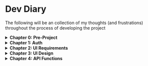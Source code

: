 # Dev Diary

The following will be an collection of my thoughts (and frustrations) throughout the process of developing the
project

<details>

<summary><b>Chapter 0: Pre-Project</b></summary>

## Why?

Well first and foremost, **fun**. Building things has been and always will be a passion of mine, the satisfaction of
seeing something you envisioned come to life is immeasurable to me.

For this project in particular, I had grown envious of [spotify-player](https://github.com/aome510/spotify-player)
and wanted a similar TUI for SoundCloud, [my streaming platform of choice](https://soundcloud.com/illogicalll). I had
seen many TUIs built with Rust and figured it would be a perfect excuse to get stuck in with the language for the
first time. Although I knew I would almost definitely be in over my head, I figured it would be the perfect
environment to learn.

##  How?

As briefly discussed above, I opted to use Rust for this project. In order to build the TUI in as simple a manner as
possible, I had a browse on [crates.io](https://crates.io/) (Rust's package registry) and came across
[tui](https://crates.io/crates/tui). Unfortunately, its last update was back in 2022. However, after a quick look I
found [ratatui](https://crates.io/crates/ratatui), a successor to tui which had been forked back in 2023 and
maintained steadily since.

In order to handle interactions with SoundCloud, I set out to use the
[official API](https://developers.soundcloud.com/docs/api/guide). The first spanner in the works came from trying to
register my app to gain access to the API. Upon following the official documentation to a google form, it appeared
it was no longer possible to submit applications.

![Deprecated SoundCloud API Application Form](/media/form.png)

Instead I was instructed to use _"support channels, e.g. the chat bot"_, which was rather vague and confusing
especially since the [support section](https://developers.soundcloud.com/support) of the developers page had no such
feature.

![SoundCloud Developers Support Page](/media/support.png)

Eventually, I dug up a
[Reddit post](https://www.reddit.com/r/soundcloud/comments/1l5uxno/how_do_you_register_the_soundcloud_api/) with a
link that led me to a chatbot which helped me create a ticket with the API team. A couple days later my application
was approved and the project was finally underway!

</details>

<details>

<summary><b>Chapter 1: Auth</b></summary>

## Rust OAuth 2.1 Adventures

I had plenty of experience with APIs from previous work and projects, however this was both my first solo from-scratch
OAuth 2.1 system and my first time using Rust so it took a little while to get working. Luckily, the provided
documentation was very clear and provided great examples such as this
[collection of PKCE tools](https://example-app.com/pkce).

With my request formed, I needed a way to receive and handle the callback of the authentication process locally. To
do this I used [tiny_http](https://crates.io/crates/tiny_http/) to create a self-hosted server that would capture and
parse the server response, before passing that into a POST request back to the soundcloud server for the final token.

Then, all that was left was to define token refresh logic and a thread that would ensure that during the program's
execution the user's auth token would never expire. This implementation did mean that if the app was opened after the
token had expired the user would be put through the auth process again, but I was just excited to have working auth
and decided to investigate potential solutions to it later.

## What Next?

Once authenticated, the program will be in possession of the user's token. The plan from here was to have a separate
`api.rs` file which could access the `token` variable that would abstract the API interaction from the UI file(s).
However, with the boring auth and API setup behind me I was itching to jump into the [ratatui docs](https://ratatui.rs/)
and do some UI work.

</details>

<details>

<summary><b>Chapter 2: UI Requirements</b></summary>

## What do I Want This Thing to Look Like?

Having grand visions in your head can be easy, but fully capturing them and making them come to life can prove a
significant challenge (_especially when you are using a UI library you have never used in a language you just started
learning_).

With this in mind, I wanted to take things slowly so as to not end up with an unintelligble mess of code that I would
never be able to return to. In order to do this I needed to start right at the bottom.

## What Do I Never Use?

My logic here was that if I could manage to strip out everything I disliked/never used on the platform, then I would
be left with the bare minimum. This would then perfectly align with minimalism and functionalism, two key principles
in my understanding of what makes a good TUI. So, I started with a list:

- Like 90% of the homepage
  - No shade to the actual developers at soundcloud but "events near you", "curated to your taste" and "artists to
    watch out for" are just some of the many sections on the homepage that I have never once even considered interacting
    with

![Useless (for me) Features on SoundCloud's Home Page](/media/home.png)

- The overview tab of the library
  - I am a fan of more forced navigation rather than having multiple ways to access things. I also would rather have
    something be an additional click away if it means it keeps it more organised and natural. Therefore, instead of
    having an overview page with likes amongst other things, I would much prefer to keep everything in its own
    self-titled sub-tab. The only core components to a user's library from my point of view are:
    - liked tracks
    - playlists
    - saved albums
      Tabs such as:
    - saved stations
    - followed users
    - listening history
      Do have their uses but I don't find myself using them very often. Nonetheless I will likely end up including them
      as features with a lower priority due to the fact that there would be nowhere else to view that data (other than
      the website itself of course)

![The Unused Overview Tab of my Library](/media/library.png)

- Upload
  - I'm not an artist but even if you are an artist, why would you be trying to upload your song through a TUI
    anyway lmao
- My Profile
  - This obviously has its use case but I think its far from necessary in this type of application

## What's Left?

So what does that leave us with?

- A homepage with next to nothing on it
- A feed page of the recent activity of users you follow
- A library page with multiple tabs
- A search page

Given that there was next to nothing left to display on the homepage, I just decided to just scrap it completely and
have 3 tabs (in order of usefulness):

- Library
- Search
- Feed

Content for the time being with the simplicity I had ended up with, I decided to move on to the next stage.

</details>

<details>

<summary><b>Chapter 3: UI Design</b></summary>

## Getting Something on the Screen

For all the time I had spent, the program still did nothing at this point other than authenticate (which I was still
patting myself on the back for). To actually get something tangible my initial thought was to do some mockups. I did
come across [a great tool](https://asciiflow.com/#/) for ascii drawings, but I figured instead of spending hours on
drawings and then scratching my head trying to implement them in a framework and language I have barely ever
used before, I would just get stuck in and see what happens.

For some quick inspiration, I explored some of the [example apps](https://ratatui.rs/examples/apps/) on display on the
ratatui site. In particular, the first _'Demo'_ app was particularly good at demonstrating the different possibilities,
instantly crowding my brain with possibilities for my own TUI. While this might not be the most 'proper' approach to
things, this is a personal project so who cares lol.

## General Layout

After playing with ratatui's `Constraint` and `Block` layout system for a while I settled for a basic 3-tiered design with the following:

- A header with a tab selector
- An area for content, based on the current tab
- A now playing section

![First Draft of Application Layout](/media/ui_1.png)

I felt that this was reminiscent enough of the actual UI on the soundcloud website, which also has fixed tabs at the top and now playing
at the bottom, with a variable content area sandwiched between:

![An Example of SoundClouds UI](/media/sc_ui.png)

## The Library Tab

As discussed above I wanted the library tab to have its own set of sub-tabs. To achieve this, I divided the content area once again for a
second row of tabs:

```rs
let subchunks = Layout::default()
            .direction(ratatui::layout::Direction::Vertical)
            .constraints([Constraint::Length(3), Constraint::Min(0)].as_ref())
            .split(chunks[1]);
```

Then I rendered the sub-tabs up top and a table below.

![Subtabs and Table on the Library Tab](/media/ui_2.png)

The table also needed some extra logic to handle different numbers of columns for different sub-tabs, as well as different column
widths to match. ~~Additionally, I opted to clamp the _Duration_ column to 10% width, to save more space for columns that would likely
contain much longer strings of text (_e.g. title or artist(s)_).~~ I ended up removing this logic and opting for
fixed defined column widths as this method introduced unnecessary complexity.

```rs
fn styled_header(cells: &[&str]) -> Row<'static> {
  // map an array of strings to a row of styled cells
  // this avoids repeating code in the column definitions
}

let (header, num_columns) = match selected_subtab {
  // define a tuple that holds the headers (for the styling function above)
  // and the number of columns (for the column width definition below)
  // based on the currently selected sub-tab
};

let column_widths: Vec<Constraint> = if num_columns > 0 {
    if num_columns > 2 { // all tables with more than 2 columns have a duration column
      let other_width = 90 / (num_columns as u16 - 1);
      let mut widths = vec![Constraint::Percentage(other_width); num_columns - 1]; // calculate widths of other columns
      widths.push(Constraint::Percentage(10)); // clamp duration to 10%
      widths
  } else { // otherwise calculate normally
      let width = 100 / num_columns as u16;
      (0..num_columns)
          .map(|_| Constraint::Percentage(width))
          .collect()
  }
} else {
  vec![]
};
```

You may have also noticed in the screenshot above that longer titles are truncated when the window becomes too narrow. To keep things
short(_ish_), I won't go into any further depth but if you are interested the full UI file with comments is available
[here](./src/tui.rs).

## The Search Tab

Two of the most important features to any search are the **query** and the **filters** (honourable mention: sort by, but I'm going to leave that one for now).
After placing them both next to each other, I decided that this cluttered the space a bit too much:

![First Draft of Search UI](/media/search_1.png)

Instead, I decided to break up the space a bit more by sandwiching the search results inbetween the search bar and the filters:

![Second Draft of Search UI](/media/search_2.png)

Additionally, I centered the filters to help further distinguish the filter tabs from the main page tabs:

![Third Draft of Search UI](/media/search_3.png)

Unfortunately `ratatui` doesn't natively support tab centering, so I had to go with my own implementation:

```rs
// terminal area divided by how many search filters there are
let tab_width = width / NUM_SEARCHFILTERS;

fn center_text_in_width(text: &str, width: usize) -> String {
  // account for width of dislayed text
  let total_padding = width - text.chars().count();
  let padding = (total_padding / 2) - 1;

  // return padded text
  format!("{}{}{}", " ".repeat(padding), text, " ".repeat(padding))
}

// map over array of search filters, returning Spans of padded text
let searchfilter: Vec<Span<'static>> = searchfilters
    .iter()
    .map(|filter| Span::raw(center_text_in_width(filter, tab_width)))
    .collect();
```

## The Feed Tab

Last but not least was the feed tab, where activity of followed accounts resides. This one was a bit more of a challenge to
implement as I wanted to keep the interface clear and functional, but also be able to represent all types of account activity and
allow the user to interact with it (play posted/reposted songs or albums) instead of just having it be a static list of events.

In the end I went for a vertical split (two panes next to each other), with the left pane hosting the main activity feed and the right having further
information on the current selection:

![Draft of the Feed Tab Design](/media/feed.png)

The column headings 'User, Action, Media Type, Age' were the best I could come up with to encapsulate all types of activity displayed on the feed page of
the official website.

## Now Playing

Since the application is still just a non-functional shell at this point, I figured there wasn't much point mocking up animated elements and such when
there is no current system to even handle 'playing' a track. Because of this, I will return to this area of the TUI in a later chapter.

</details>

<details>

<summary><b>Chapter 4: API Functions</b></summary>

## Getting our Data

Before I hook anything up to the UI I just made, I want to write logic that will be able to bring in any data I need and return it in the
format I want. I find it best to approach this going tab by tab and then going over each feature to check we will have what we need.

At first I started defining a list of public functions with the token arc mutex in the parameters. While this is the simplest
approach, it would have resulted in the token having to be passed in every time an API call is made. This would have plagued the
UI code with references to authorisation/token code, which I wanted to keep completely separate.

After deleting what little progress I had made, I instead went for a different approach:

`api.rs`:

```rs
// define an API struct that holds a shared, thread-safe token
pub struct API {
    token: Arc<Mutex<Token>>,
}

impl API {
  // when instantiated, the token will be internally accessible with self.token
  pub fn init(token: Arc<Mutex<Token>>) -> Self {
      Self {
          token,
      }
  }

  // define API functions here
  pub fn api_function_name(&mut self) -> anyhow::Result<Value> {
    // ...
  }
```

`main.rs`:

```rs
// define an API object and pass in a reference to the thread-safe token
let mut api = api::API::init(Arc::clone(&token));

// pass the object into the UI file
tui::run(&mut api).map_err(|e| anyhow::anyhow!(e))?;
```

This implementation means that the `tui.rs` file can remain completely oblivious to the existence of tokens and authorisation logic,
while still being able to fetch whatever data it needs.

## Likes

So here we go then, the first API function. Honestly, it ended up taking slightly longer to think get working
than I would have liked given all the supporting setup I did. But such is the reality of building anything I 
suppose.

The first major blocker was that there didn't seem to be a way to fetch the Album of a track. I found this 
rather ridiculous and spent a long time figuring out a workaround. In the end all I could come up with was to
return the top result of the playlists a track is in that has the `playlist_type` property set to `album`.

However, this would obviously result in a ton more API calls, and to add insult to injury this feature was only
available on Soundcloud's V2 API which I didn't have access to. In the end I opted to substitute the Album column
for a stream count column. It still bugs me but at least I knew there wasn't really much I could do about it.

Another problem I ran into was that Go+ (Soundcloud's premium tier allowing access to mainstream music, offline
listening, *etc.*) tracks had no `stream_url`. This ultimately meant that, while I could display the tracks
metadata on the table, the user would not actually be able to play the track. After some reading up on the 
documentation, it didn't seem there was a way around this either, so I simply opted to hide those tracks.

With those setbacks aside, it was time to design the API function. The Soundcloud API enforces the reasonable 
requirement of pagination (to avoid large requests). With this in mind I made space for a
`liked_tracks_next_href` variable in the API struct, allowing it to persist between function
calls:

```rs
pub struct API {
    token: Arc<Mutex<Token>>,
    liked_tracks_next_href: Option<String>,
}
```

My thinking for the `get_liked_tracks()` function would be to attempt to fetch from the `liked_tracks_next_href` first, and
if it doesn't exist yet call from the default URL that fetches the first 40 tracks (40 seemed like a good balance 
of not leaving blank space even in tall windows but still not taking too long to fetch).

This, paired with some formatting functions to handle duration and stream count readability resulted in a relatively
straight-forward first API function.

After hooking it all up to the TUI I realised that scrolling to the bottom didn't make the table scroll. This turned
out to be as my table was not a stateful widget yet. Luckily ratatui makes it pretty straight forward, and 
after some adjustments to update the table state and then calling `render_stateful_widget(...)` as opposed to `render_widget(...)`,
scrolling was fully functional.

Lastly I needed to simply re-call the `get_liked_tracks()` function whenever the user was close to reaching the 
bottom of the list:

```rs
if max_rows >= REFRESH_THRESHOLD && selected_row + REFRESH_THRESHOLD >= max_rows {
    if let Ok(new_likes) = api.get_liked_tracks() {
        likes.extend(new_likes.into_iter());
    }
}
```

As seen below the data is now dynamically pulled in through the API:

![Likes Working](/media/likes_working.png)

As a side note I ended up removing the dynamic even column width calculation function as it was unnecessarily 
complicated, instead opting for defining fixed percentage widths.

## Playlists

Soundcloud offers a `/me/playlists` end point that returns a specified number of playlists and all the tracks in them at once. This is great, but playlists
can contain hundreds or even thousands of songs and this could lead to quite a lot of lag in the application. To avoid this I set the handy `show_tracks`
parameter to `false`, which then gave me only the playlist metadata, taking significantly less time to execute. The plan would then be to follow the link
contained in the `tracks_uri` field if the user wants to navigate to that specific playlist.

One that is rather counter-intuitive though is the fact that `/me/playlists/` doesn't actually return **ALL** your saved playlists, only the ones that 
**YOU** made. To include the playlists you saved that other people made you also need to call `/me/likes/playlists` (which will also retrieve all the albums
because on soundcloud albums = playlists, so it needs to be filtered). The question then arises how to we interweave these two responses to form a singular,
cohesive list of saved playlists. There is no `date_saved` so ultimately I settled on `created_at`, which seemed like the next best option.

Another thing I discovered while investigating lag is the slight hitch that occurs when the user holds the down arrow to continuously scroll down. This 
was obviously occurring due to the fact that the application was trying to fetch more playlists mid-frame. This led to a *slight* (complete) overhaul of
how the API functions within the `tui.rs` file in order to make it run on a seperate thread.

If different threads are going to call the API, we obviously need to make it thread safe which means more `Arc`s and more `Mutex`es (yay). Now I have this 
abomination in `main.rs`

```rs
let mut api = Arc::new(Mutex::new(api::API::init(Arc::clone(&token))));
```

In order to receive data between frames we need to be able to set up a channel that we can *'check up on'* in between frames:

```rs
let (tx_playlists, rx_playlists): (Sender<Vec<Playlist>>, Receiver<Vec<Playlist>>) = mpsc::channel();
```

We define a transmitter `tx` for pushing a `Vec<Playlist>` into the channel, and a receiver `rx` for reading the data from the channel.
The API thread(s) fetch playlists from the API and use the sender to pass results back. Meanwhile, the main render loop uses `try_recv()` on the receiver to 
check up on the channel between framees for new data:

```rs
loop {
  while let Ok(new_playlists) = rx_playlists.try_recv() {
      playlists.extend(new_playlists.into_iter());
  }

  terminal.draw(|frame| {
    // ...
```

This process was also applied to the liked songs logic and will be applied to all future API usage to avoid the frame hitching problem.

## Albums, Stations, Following + History

These are basically all just following the same pattern outlined above, so I will skip the details here.

The only noteworthy inclusion is that unless I am missing something (I probably am) there doesn't seem to be a way to retrieve the saved stations.
Oh well I never used those anyway.

</details>
